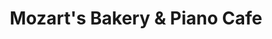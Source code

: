---
title: "Mozart's Bakery & Piano Cafe"
url: /columbus/mozarts-bakery-und-piano-cafe/
shop: Bäckerei
---